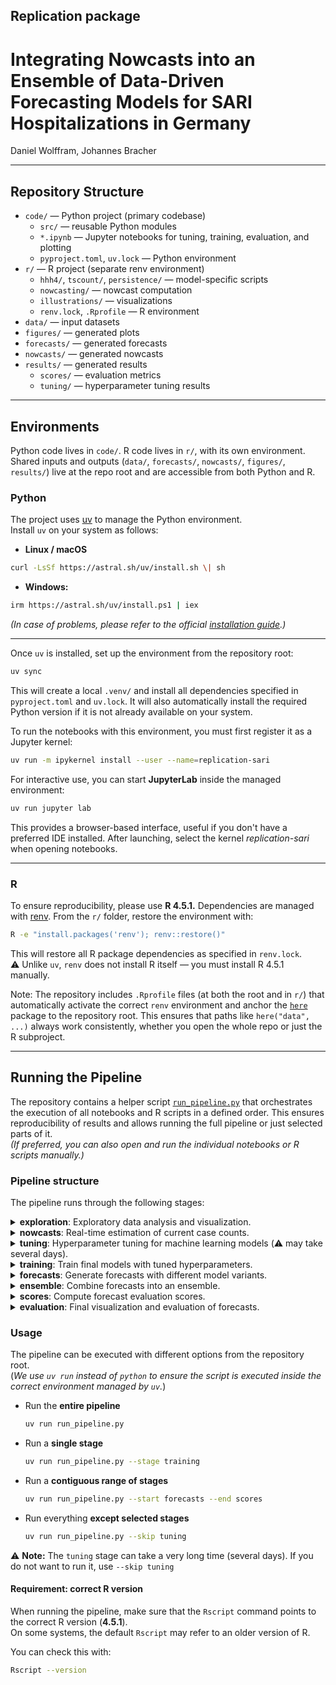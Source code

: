## Replication package

# Integrating Nowcasts into an Ensemble of Data-Driven Forecasting Models for SARI Hospitalizations in Germany

Daniel Wolffram, Johannes Bracher

------------------------------------------------------------------------

## Repository Structure

-   `code/` — Python project (primary codebase)
    -   `src/` — reusable Python modules
    -   `*.ipynb` — Jupyter notebooks for tuning, training, evaluation, and plotting
    -   `pyproject.toml`, `uv.lock` — Python environment
-   `r/` — R project (separate renv environment)
    -   `hhh4/`, `tscount/`, `persistence/` — model-specific scripts
    -   `nowcasting/` — nowcast computation
    -   `illustrations/` — visualizations
    -   `renv.lock`, `.Rprofile` — R environment
-   `data/` — input datasets
-   `figures/` — generated plots
-   `forecasts/` — generated forecasts
-   `nowcasts/` — generated nowcasts
-   `results/` — generated results
    -   `scores/` — evaluation metrics
    -   `tuning/` — hyperparameter tuning results

------------------------------------------------------------------------

## Environments

Python code lives in `code/`. R code lives in `r/`, with its own environment. Shared inputs and outputs (`data/`, `forecasts/`, `nowcasts/`, `figures/`, `results/`) live at the repo root and are accessible from both Python and R.

### Python

The project uses [uv](https://github.com/astral-sh/uv) to manage the Python environment.\
Install `uv` on your system as follows:

-   **Linux / macOS**

``` bash
curl -LsSf https://astral.sh/uv/install.sh \| sh
```

-   **Windows:**

``` bash
irm https://astral.sh/uv/install.ps1 | iex
```

*(In case of problems, please refer to the official [installation guide](https://docs.astral.sh/uv/getting-started/installation/).)*

------------------------------------------------------------------------

Once `uv` is installed, set up the environment from the repository root:

``` bash
uv sync
```

This will create a local `.venv/` and install all dependencies specified in `pyproject.toml` and `uv.lock`. It will also automatically install the required Python version if it is not already available on your system.

To run the notebooks with this environment, you must first register it as a Jupyter kernel:

``` bash
uv run -m ipykernel install --user --name=replication-sari
```

For interactive use, you can start **JupyterLab** inside the managed environment:

``` bash
uv run jupyter lab
```

This provides a browser-based interface, useful if you don't have a preferred IDE installed. After launching, select the kernel *replication-sari* when opening notebooks.

------------------------------------------------------------------------

### R

To ensure reproducibility, please use **R 4.5.1.** Dependencies are managed with [renv](https://rstudio.github.io/renv/). From the `r/` folder, restore the environment with:

``` bash
R -e "install.packages('renv'); renv::restore()"
```

This will restore all R package dependencies as specified in `renv.lock`. \
⚠️ Unlike `uv`, `renv` does not install R itself — you must install R 4.5.1 manually.

Note: The repository includes `.Rprofile` files (at both the root and in `r/`) that automatically activate the correct `renv` environment and anchor the [`here`](https://here.r-lib.org/) package to the repository root. This ensures that paths like `here("data", ...)` always work consistently, whether you open the whole repo or just the R subproject.

------------------------------------------------------------------------

## Running the Pipeline

The repository contains a helper script [`run_pipeline.py`](./code/run_pipeline.py) that orchestrates the execution of all notebooks and R scripts in a defined order. This ensures reproducibility of results and allows running the full pipeline or just selected parts of it.\
*(If preferred, you can also open and run the individual notebooks or R scripts manually.)*

### Pipeline structure

<!-- The pipeline runs through the following stages:

1.  **exploration**\
    Exploratory data analysis and visualization.
    -   `plot_sari.ipynb`: visualize SARI data
    -   `plot_ari.ipynb`: visualize ARI data
    -   `plot_delays.ipynb`: analyze reporting delays
    -   `autocorrelation.ipynb`: investigate correlation structure of time series
2.  **nowcasts**\
    Real-time estimation of current case counts.
    -   `nowcasting/compute_nowcasts.R`
3.  **tuning**\
    Hyperparameter tuning for machine learning models (⚠️ may take several days).
    -   `tuning_lightgbm.ipynb`
    -   `tuning_tsmixer.ipynb`
4.  **training**\
    Train final models with tuned hyperparameters.
    -   `train_models.ipynb`
5.  **forecasts**\
    Generate forecasts with different model variants.
    -   `baseline_historical.ipynb`: historical baseline model
    -   `compute_forecasts.ipynb`: compute ML-based forecasts
    -   `persistence/persistence.R`: persistence baseline
    -   `hhh4/hhh4_default.R`, `hhh4/hhh4_exclude_covid.R`, `hhh4/hhh4_naive.R`,\
        `hhh4/hhh4_oracle.R`, `hhh4/hhh4_shuffle.R`, `hhh4/hhh4_skip.R`,\
        `hhh4/hhh4_vincentization.R`: hhh4 model variants
    -   `tscount/tscount_extended.R`, `tscount/tscount_simple.R`: tscount models
6.  **ensemble**\
    Combine forecasts into an ensemble.
    -   `compute_ensemble.R`
7.  **scores**\
    Compute forecast evaluation scores.
    -   `compute_scores.ipynb`
8.  **evaluation**\
    Final visualization and evaluation of forecasts.
    -   `plot_nowcasts.ipynb`
    -   `plot_forecasts.ipynb`
    -   `evaluation.ipynb`
    -   `evaluation_quantiles.ipynb`
    -   `diebold_mariano.ipynb` -->


The pipeline runs through the following stages:

<details>

<summary><b>exploration</b>: Exploratory data analysis and visualization.</summary>

-   `plot_sari.ipynb`: visualize SARI data\
-   `plot_ari.ipynb`: visualize ARI data\
-   `plot_delays.ipynb`: analyze reporting delays\
-   `autocorrelation.ipynb`: investigate correlation structure of time series

</details>

<details>

<summary><b>nowcasts</b>: Real-time estimation of current case counts.</summary>

-   `nowcasting/compute_nowcasts.R`

</details>

<details>

<summary><b>tuning</b>: Hyperparameter tuning for machine learning models (⚠️ may take several days).</summary>

-   `tuning_lightgbm.ipynb`\
-   `tuning_tsmixer.ipynb`

</details>

<details>

<summary><b>training</b>: Train final models with tuned hyperparameters.</summary>

-   `train_models.ipynb`

</details>

<details>

<summary><b>forecasts</b>: Generate forecasts with different model variants.</summary>

-   `baseline_historical.ipynb`: historical baseline model\
-   `compute_forecasts.ipynb`: compute ML-based forecasts\
-   `persistence/persistence.R`: persistence baseline\
-   `hhh4/hhh4_default.R`, `hhh4/hhh4_exclude_covid.R`, `hhh4/hhh4_naive.R`,\
    `hhh4/hhh4_oracle.R`, `hhh4/hhh4_shuffle.R`, `hhh4/hhh4_skip.R`,\
    `hhh4/hhh4_vincentization.R`: hhh4 model variants\
-   `tscount/tscount_extended.R`, `tscount/tscount_simple.R`: tscount models

</details>

<details>

<summary><b>ensemble</b>: Combine forecasts into an ensemble.</summary>

-   `compute_ensemble.R`

</details>

<details>

<summary><b>scores</b>: Compute forecast evaluation scores.</summary>

-   `compute_scores.ipynb`

</details>

<details>

<summary><b>evaluation</b>: Final visualization and evaluation of forecasts.</summary>

-   `plot_nowcasts.ipynb`\
-   `plot_forecasts.ipynb`\
-   `evaluation.ipynb`\
-   `evaluation_quantiles.ipynb`\
-   `diebold_mariano.ipynb`

</details>

### Usage

The pipeline can be executed with different options from the repository root.\
(*We use `uv run` instead of `python` to ensure the script is executed inside the correct environment managed by `uv`.*)

-   Run the **entire pipeline**

    ``` bash
    uv run run_pipeline.py
    ```

-   Run a **single stage**

    ``` bash
    uv run run_pipeline.py --stage training
    ```

-   Run a **contiguous range of stages**

    ``` bash
    uv run run_pipeline.py --start forecasts --end scores
    ```

-   Run everything **except selected stages**

    ``` bash
    uv run run_pipeline.py --skip tuning
    ```

⚠️ **Note:** The `tuning` stage can take a very long time (several days). If you do not want to run it, use `--skip tuning`

#### Requirement: correct R version

When running the pipeline, make sure that the `Rscript` command points to the correct R version (**4.5.1**).\
On some systems, the default `Rscript` may refer to an older version of R.

You can check this with:

``` bash
Rscript --version
```